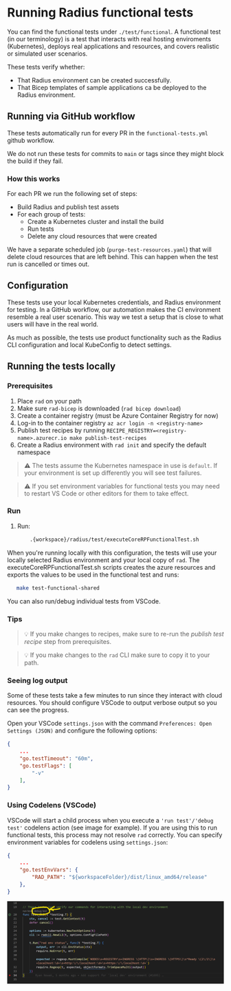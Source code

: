 # Running Radius functional tests

You can find the functional tests under `./test/functional`. A functional test (in our terminology) is a test that interacts with real hosting enviroments (Kubernetes), deploys real applications and resources, and covers realistic or simulated user scenarios.

These tests verify whether:

- That Radius environment can be created successfully.
- That Bicep templates of sample applications ca be deployed to the Radius environment. 


## Running via GitHub workflow

These tests automatically run for every PR in the `functional-tests.yml` github workflow.

We do not run these tests for commits to `main` or tags since they might block the build if they fail.

### How this works 

For each PR we run the following set of steps:

- Build Radius and publish test assets
- For each group of tests:
  - Create a Kubernetes cluster and install the build
  - Run tests
  - Delete any cloud resources that were created

We have a separate scheduled job (`purge-test-resources.yaml`) that will delete cloud resources that are left behind. This can happen when the test run is cancelled or times out.

## Configuration

These tests use your local Kubernetes credentials, and Radius environment for testing. In a GitHub workflow, our automation makes the CI environment resemble a real user scenario. This way we test a setup that is close to what users will have in the real world.

As much as possible, the tests use product functionality such as the Radius CLI configuration and local KubeConfig to detect settings.

## Running the tests locally

### Prerequisites

1. Place `rad` on your path
2. Make sure `rad-bicep` is downloaded (`rad bicep download`)
3. Create a container registry (must be Azure Container Registry for now)
4. Log-in to the container registry `az acr login -n <registry-name>`
5. Publish test recipes by running `RECIPE_REGISTRY=<registry-name>.azurecr.io make publish-test-recipes`
6. Create a Radius environment with `rad init` and specify the default namespace

> ⚠️ The tests assume the Kubernetes namespace in use is `default`. If your environment is set up differently you will see
> test failures.

> ⚠️ If you set environment variables for functional tests you may need to restart VS Code or other editors for them to take effect.
 
### Run 

1. Run:

    ```sh
        .{workspace}/radius/test/executeCoreRPFunctionalTest.sh
    ```

When you're running locally with this configuration, the tests will use your locally selected Radius environment and your local copy of `rad`. The executeCoreRPFunctionalTest.sh scripts creates the azure resources and exports the values to be used in the functional test and runs:
 ```sh
    make test-functional-shared
 ```

You can also run/debug individual tests from VSCode.

### Tips

> 💡 If you make changes to recipes, make sure to re-run the *publish test recipe* step from prerequisites.

> 💡 If you make changes to the `rad` CLI make sure to copy it to your path. 

### Seeing log output

Some of these tests take a few minutes to run since they interact with cloud resources. You should configure VSCode to output verbose output so you can see the progress.

Open your VSCode `settings.json` with the command `Preferences: Open Settings (JSON)` and configure the following options:

```json
{
    ...
    "go.testTimeout": "60m",
    "go.testFlags": [
        "-v"
    ],
}
```

### Using Codelens (VSCode)

VSCode will start a child process when you execute a `'run test'/'debug test'` codelens action (see image for example). If you are using this to run functional tests, this process may not resolve `rad` correctly. You can specify environment variables for codelens using `settings.json`:

```json
{
    ...
    "go.testEnvVars": {
        "RAD_PATH": "${workspaceFolder}/dist/linux_amd64/release"
    },
}
```

![Screenshot of VS Code Codelens UI](./vscode_debug_test.png)
